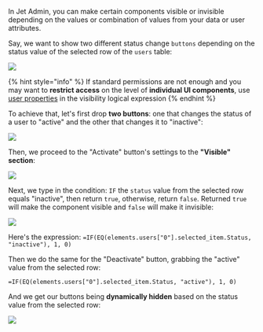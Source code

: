 In Jet Admin, you can make certain components visible or invisible depending on the values or combination of values from your data or user attributes. 

Say, we want to show two different status change `buttons` depending on the status value of the selected row of the `users` table:

![](https://gblobscdn.gitbook.com/assets%2F-LQ08RFAKZvFADEiXKFy%2F-MkfYzwIiYAzw06D690g%2F-MkgFhSXlnt5fbAjvCz0%2Fvisibility1.gif?alt=media&token=0cb6b168-edf7-4b84-9178-66f118400cdf)

{% hint style="info" %}
If standard permissions are not enough and you may want to **restrict access** on the level of **individual UI components**, use [user properties](user-guide/security-and-privacy/user-and-team-properties) in the visibility logical expression
{% endhint %}

To achieve that, let's first drop **two buttons**: one that changes the status of a user to "active" and the other that changes it to "inactive":

![](https://gblobscdn.gitbook.com/assets%2F-LQ08RFAKZvFADEiXKFy%2F-MkfYzwIiYAzw06D690g%2F-MkgHjYYjBz2TurTvxpq%2Fzthxbcxgn.png?alt=media&token=955b24e7-b88c-4c51-9d00-ff763f3866e2)

Then, we proceed to the "Activate" button's settings to the **"Visible" section**:

![](https://gblobscdn.gitbook.com/assets%2F-LQ08RFAKZvFADEiXKFy%2F-MkfYzwIiYAzw06D690g%2F-MkgIeg9WfYt8QbOJPlC%2Fvisibility2.gif?alt=media&token=2aa2a7f3-96f5-44ba-9972-beeebbd5266c)

Next, we type in the condition: `IF` the `status` value from the selected row equals "inactive", then return `true`, otherwise, return `false`. Returned `true` will make the component visible and `false` will make it invisible:

![](https://gblobscdn.gitbook.com/assets%2F-LQ08RFAKZvFADEiXKFy%2F-MkfYzwIiYAzw06D690g%2F-MkgKklxhgu8c3b0s1JQ%2Fvisibility3.gif?alt=media&token=d6b6f1bf-c381-4b8c-a8b1-acfe965e7117)

Here's the expression: `=IF(EQ(elements.users["0"].selected_item.Status, "inactive"), 1, 0)`

Then we do the same for the "Deactivate" button, grabbing the "active" value from the selected row:

`=IF(EQ(elements.users["0"].selected_item.Status, "active"), 1, 0)`

And we get our buttons being **dynamically hidden** based on the status value from the selected row:

![](https://gblobscdn.gitbook.com/assets%2F-LQ08RFAKZvFADEiXKFy%2F-MkfYzwIiYAzw06D690g%2F-MkgFhSXlnt5fbAjvCz0%2Fvisibility1.gif?alt=media&token=0cb6b168-edf7-4b84-9178-66f118400cdf)

